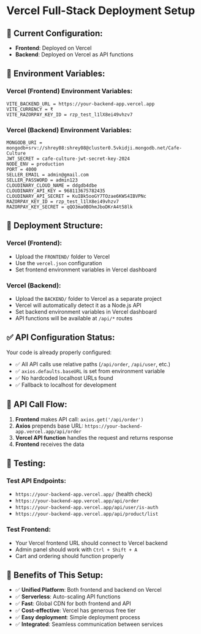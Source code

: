 # Vercel Full-Stack Deployment Setup

## 🚀 **Current Configuration:**

- **Frontend**: Deployed on Vercel
- **Backend**: Deployed on Vercel as API functions

## 🔧 **Environment Variables:**

### **Vercel (Frontend) Environment Variables:**
```
VITE_BACKEND_URL = https://your-backend-app.vercel.app
VITE_CURRENCY = ₹
VITE_RAZORPAY_KEY_ID = rzp_test_l1lX8ei49vhzv7
```

### **Vercel (Backend) Environment Variables:**
```
MONGODB_URI = mongodb+srv://shrey08:shrey08@cluster0.5vkidji.mongodb.net/Cafe-Culture
JWT_SECRET = cafe-culture-jwt-secret-key-2024
NODE_ENV = production
PORT = 4000
SELLER_EMAIL = admin@gmail.com
SELLER_PASSWORD = admin123
CLOUDINARY_CLOUD_NAME = ddgdb4dbe
CLOUDINARY_API_KEY = 968113675782435
CLOUDINARY_API_SECRET = KuIBk5ooGY7TOzae6KWS4IBVPNc
RAZORPAY_KEY_ID = rzp_test_l1lX8ei49vhzv7
RAZORPAY_KEY_SECRET = qQO3ma0BOhmJboDKrA4t58lk
```

## 📁 **Deployment Structure:**

### **Vercel (Frontend):**
- Upload the `FRONTEND/` folder to Vercel
- Use the `vercel.json` configuration
- Set frontend environment variables in Vercel dashboard

### **Vercel (Backend):**
- Upload the `BACKEND/` folder to Vercel as a separate project
- Vercel will automatically detect it as a Node.js API
- Set backend environment variables in Vercel dashboard
- API functions will be available at `/api/*` routes

## ✅ **API Configuration Status:**

Your code is already properly configured:
- ✅ All API calls use relative paths (`/api/order`, `/api/user`, etc.)
- ✅ `axios.defaults.baseURL` is set from environment variable
- ✅ No hardcoded localhost URLs found
- ✅ Fallback to localhost for development

## 🔄 **API Call Flow:**

1. **Frontend** makes API call: `axios.get('/api/order')`
2. **Axios** prepends base URL: `https://your-backend-app.vercel.app/api/order`
3. **Vercel API function** handles the request and returns response
4. **Frontend** receives the data

## 🧪 **Testing:**

### **Test API Endpoints:**
- `https://your-backend-app.vercel.app/` (health check)
- `https://your-backend-app.vercel.app/api/order`
- `https://your-backend-app.vercel.app/api/user/is-auth`
- `https://your-backend-app.vercel.app/api/product/list`

### **Test Frontend:**
- Your Vercel frontend URL should connect to Vercel backend
- Admin panel should work with `Ctrl + Shift + A`
- Cart and ordering should function properly

## 🎯 **Benefits of This Setup:**

- ✅ **Unified Platform**: Both frontend and backend on Vercel
- ✅ **Serverless**: Auto-scaling API functions
- ✅ **Fast**: Global CDN for both frontend and API
- ✅ **Cost-effective**: Vercel has generous free tier
- ✅ **Easy deployment**: Simple deployment process
- ✅ **Integrated**: Seamless communication between services
